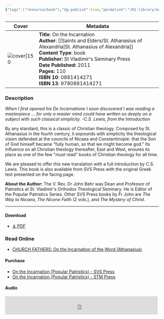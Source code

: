 ```yaml
---
{"tags":["resource/book"],"dg-publish":true,"permalink":"/01-library/on-the-incarnation-st-athanasius/","dgPassFrontmatter":true,"noteIcon":""}
---
```


| Cover                                                                                                                       | Metadata                                                                  
| --------------------------------------------------------------------------------------------------------------------------- |  --- |
| ![cover\|150](https://m.media-amazon.com/images/I/61hc702-PVL._SL1428_.jpg) | **Title**: On the Incarnation<br>**Author**: [[Saints and Elders/St. Athanasius of Alexandria\|St. Athanasius of Alexandria]]<br>**Content Type**: book<br>**Publisher:** St Vladimir's Seminary Press<br>**Date Published:** 2011<br>**Pages:** 110<br>**ISBN 10**: 0881414271 <br>**ISBN 13**: 9780881414271 


### Description
_When I first opened his De Incarnatione I soon discovered I was reading a masterpiece ... for only a master mind could have written so deeply on a subject with such classical simplicity. -C.S. Lewis, from the Introduction_

By any standard, this is a classic of Christian theology. Composed by St. Athanasius in the fourth century, it expounds with simplicity the theological vision defended at the councils of Nicaea and Constantinople: that the Son of God himself became "fully human, so that we might become god." Its influence on all Christian theology thereafter, East and West, ensures its place as one of the few "must read" books of Christian theology for all time.

We are pleased to offer this new translation with a full introduction by C.S. Lewis. This book is also available from SVS Press with the original Greek text presented on the facing page.

**About the Author:** The V. Rev. Dr John Behr was Dean and Professor of Patristics at St. Vladimir's Orthodox Theological Seminary. He is Editor of the Popular Patristics Series. Other SVS Press books by Fr John are _The Way to Nicaea_, _The Nicene Faith_ (2 vols.), and _The Mystery of Christ_.

---

#### Download
- [⤓ PDF](https://mega.nz/file/4AlSTBZB#mciWBF1p4ISHCayawf-18j7fpbzNyZD3CEZOF9lY5mU)

### Read Online
- [CHURCH FATHERS: On the Incarnation of the Word (Athanasius)](https://archive.is/YSuNK)

#### Purchase
- [On the Incarnation (Popular Patristics) - SVS Press](https://svspress.com/on-the-incarnation-english-only/)
- [On the Incarnation (Popular Patristics) - STM Press](https://stmpress.com/products/copy-of-popular-patristics-44b-on-the-incarnation-english-only?_pos=2&_sid=5329ab273&_ss=r)

#### Audio
<iframe src="https://archive.org/embed/on_the_incarnation_2206_librivox" width="500" height="60" frameborder="0" webkitallowfullscreen="true" mozallowfullscreen="true" allowfullscreen></iframe>

